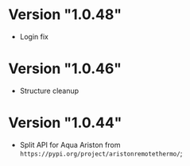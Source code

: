 # Version "1.0.48"
- Login fix

# Version "1.0.46"
- Structure cleanup

# Version "1.0.44"
- Split API for Aqua Ariston from `https://pypi.org/project/aristonremotethermo/`;
